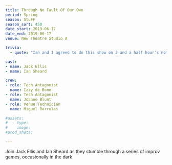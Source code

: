 ```yaml
---
title: Through No Fault Of Our Own
period: Spring
season: StuFF
season_sort: 450
date_start: 2019-06-17
date_end: 2019-06-17
venue: New Theatre Studio A

trivia:
  - quote: "Ian and I agreed to do this show on 2 and a half hour's notice, with me not having improvised since 2016."

cast:
- name: Jack Ellis
- name: Ian Sheard

crew:
- role: Tech Antagonist
  name: Izzy de Bono
- role: Tech Antagonist
  name: Joanne Blunt
- role: Venue Technician
  name: Miguel Barrulas

#assets:
#  - type:
#    image:
#prod_shots:

---
```


Join Jack Ellis and Ian Sheard as they stumble through a series of improv games, occasionally in the dark.
